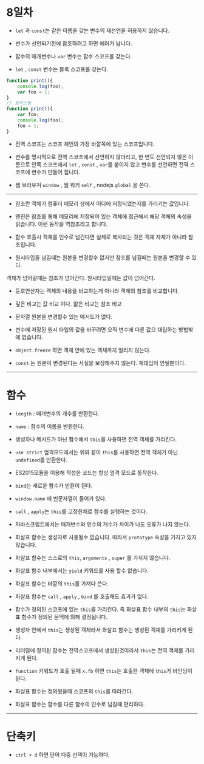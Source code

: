 # 8일차

- `let` 과 `const`는 같은 이름을 갖는 변수의 재선언을 허용하지 않습니다.

- 변수가 선언되기전에 참조하려고 하면 에러가 납니다.

- 함수의 매개변수나 `var` 변수는 함수 스코프를 갖는다.

- `let` , `const` 변수는 블록 스코프를 갖는다.

```js
function print(){
    console.log(foo);
    var foo = 1;
}
// 호이스팅
function print(){
    var foo;
    console.log(foo);
    foo = 1;
}
```

- 전역 스코프는 스코프 체인의 가장 바깥쪽에 있는 스코프입니다.

- 변수를 명시적으로 전역 스코프에서 선언하지 않더라고, 한 번도 선언되지 않은 이름으로 안쪽 스코프에서 `let` , `const` , `var`를 붙이지 않고 변수를 선언하면 전역 스코프에 변수가 만들어 집니다.

- 웹 브라우저 `window` , 웹 워커 `self` , nodejs `global` 을 쓴다.

- - -

- 참조란 객체가 컴퓨터 메모리 상에서 어디에 저장되었는지를 가리키는 값입니다.

- 엔진은 참조를 통해 메모리에 저장되어 있는 객체에 접근해서 해당 객체의 속성을 읽습니다. 이런 동작을 역참조라고 합니다.

- 함수 호출시 객체를 인수로 넘긴다면 실제로 복사되는 것은 객체 자체가 아니라 참조입니다.

- 원시타입을 넘길때는 원본을 변경할수 없지만 참조를 넘길때는 원본을 변경할 수 있다.

객체가 넘어갈때는 참조가 넘어간다.  원시타입일때는 값이 넘어간다.

- 등호연산자는 객체의 내용을 비교하는게 아니라 객체의 참조를 비교합니다.

- 깊은 비교는 값 비교 이다.  얇은 비교는 참조 비교

- 문자열 원본을 변경할수 있는 메서드가 없다. 

- 변수에 저장된 원시 타입의 값을 바꾸려면 오직 변수에 다른 값으 대입하는 방법밖에 없습니다.

- `object.freeze` 하면 객체 안에 있는 객체까지 얼리지 않는다.

- `const` 는 원본이 변경된다는 사실을 보장해주지 않는다. 재대입이 안될뿐이다.

- - -

# 함수

- `length` : 매개변수의 개수를 반환한다.

- `name` : 함수의 이름을 반환한다.

- 생성자나 메서드가 아닌 함수에서 `this`를 사용하면 전역 객체를 가리킨다.

- `use strict` 엄격모드에서는 위와 같이 `this`를 사용하면 전역 객체가 아닌 `undefined`를 반환한다.

- ES2015모듈을 이용해 작성한 코드는 항상 엄격 모드로 동작한다.

- `bind`는 새로운 함수가 반환이 된다.

- `window.name` 에 빈문자열이 들어가 있다.

- `call` , `apply`는 `this`를 고정한채로 함수를 실행하는 것이다.

- 자바스크립트에서는 매개변수와 인수의 개수가 차이가 나도 오류가 나지 않는다.

- 화살표 함수는 생성자로 사용될수 없습니다. 따라서 `prototype` 속성을 가지고 있지 않습니다.

- 화살표 함수는 스스로의 `this`, `arguments` , `super` 를 가지지 않습니다.

- 화살표 함수 내부에서는 `yield` 키워드를 사용 할수 없습니다.

- 화살표 함수는 바깥의 `this`를 가져다 쓴다.

- 화살표 함수는 `call` , `apply` , `bind` 를 호출해도 효과가 없다.

- 함수가 정의된 스코프에 있는 `this`를 가리킨다. 즉 화살표 함수 내부의 `this`는 화살표 함수가 정의된 문맥에 의해 결정됩니다.

- 생성자 안에서 `this`는 생성된 객체라서 화살표 함수는 생성된 객체를 가리키게 된다.

- 리터럴에 정의된 함수는 전역스코프에서 생성된것이라서 `this`는 전역 객체를 가리키게 된다. 

- `function` 키워드가 호출 될때 `x.fb` 하면 `this`는 호출한 객체에 `this`가 바인딩이 된다.

- 화살표 함수는 정의됬을때 스코프의 `this`를 따라간다.

- 화살표 함수는 함수를 다른 함수의 인수로 넘길때 편리하다.

- - -

# 단축키

- `ctrl + d` 하면 단어 다중 선택이 가능하다.

